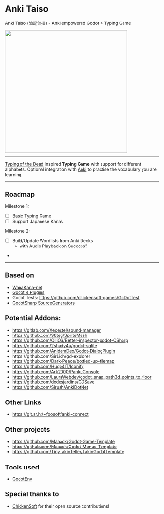 # Anki Taiso

Anki Taiso (暗記体操) - Anki empowered Godot 4 Typing Game

<img src="docs/AnkiTaiso-splash.png" width="400">

---

[Typing of the Dead](https://en.wikipedia.org/wiki/The_Typing_of_the_Dead) inspired **Typing Game** with support for different alphabets.
Optional integration with [Anki](https://apps.ankiweb.net/) to practise the vocabulary you are learning.

---

## Roadmap


Milestone 1:

- [ ] Basic Typing Game
- [ ] Support Japanese Kanas

Milestone 2:
- [ ] Build/Update Wordlists from Anki Decks
  - with Audio Playback on Success?
- 

---

## Based on

- [WanaKana-net](https://github.com/MartinZikmund/WanaKana-net)
- [Godot 4 Plugins](https://github.com/MakovWait/godot4-plugins)
- Godot Tests: https://github.com/chickensoft-games/GoDotTest
- [GodotSharp SourceGenerators](https://github.com/Cat-Lips/GodotSharp.SourceGenerators)

## Potential Addons:

- https://gitlab.com/Xecestel/sound-manager
- https://github.com/98teg/SpriteMesh
- https://github.com/OlliO6/Better-inspector-godot-CSharp
- https://github.com/2shady4u/godot-sqlite
- https://github.com/AnidemDex/Godot-DialogPlugin
- https://github.com/SirLich/gd-explorer
- https://github.com/Dark-Peace/bottled-up-tilemap
- https://github.com/Hugo4IT/Iconify
- https://github.com/Ark2000/PankuConsole
- https://github.com/LauraWebdev/godot_snap_path3d_points_to_floor
- https://github.com/dxdesjardins/GDSave
- https://github.com/Sirush/AnkiDotNet

## Other Links

- https://git.sr.ht/~foosoft/anki-connect

## Other projects

- https://github.com/Maaack/Godot-Game-Template
- https://github.com/Maaack/Godot-Menus-Template
- https://github.com/TinyTakinTeller/TakinGodotTemplate

## Tools used

- [GodotEnv](https://github.com/chickensoft-games/GodotEnv)

## Special thanks to

- [ChickenSoft](https://chickensoft.games/) for their open source contributions!

